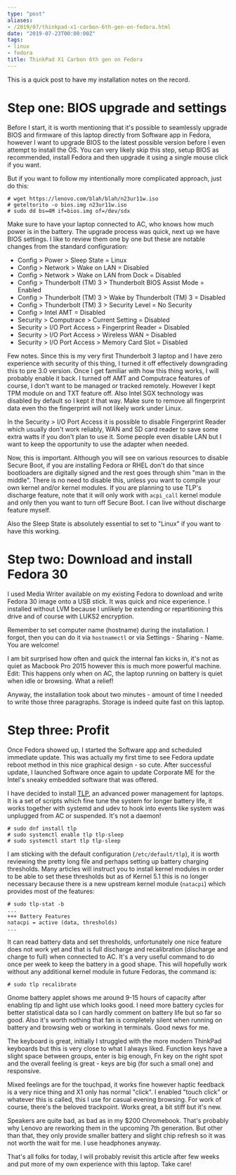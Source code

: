 ```yaml
---
type: "post"
aliases:
- /2019/07/thinkpad-x1-carbon-6th-gen-on-fedora.html
date: "2019-07-23T00:00:00Z"
tags:
- linux
- fedora
title: ThinkPad X1 Carbon 6th gen on Fedora
---
```


This is a quick post to have my installation notes on the record.

# Step one: BIOS upgrade and settings

Before I start, it is worth mentioning that it's possible to seamlessly upgrade
BIOS and firmware of this laptop directly from Software app in Fedora, however
I want to upgrade BIOS to the latest possible version before I even attempt to
install the OS. You can very likely skip this step, setup BIOS as recommended,
install Fedora and then upgrade it using a single mouse click if you want.

But if you want to follow my intentionally more complicated approach, just do
this:

    # wget https://lenovo.com/blah/blah/n23ur11w.iso
    # geteltorito -o bios.img n23ur11w.iso
    # sudo dd bs=4M if=bios.img of=/dev/sdx

Make sure to have your laptop connected to AC, who knows how much power is in
the battery. The upgrade process was quick, next up we have BIOS settings. I
like to review them one by one but these are notable changes from the standard
configuration:

* Config > Power > Sleep State = Linux
* Config > Network > Wake on LAN = Disabled
* Config > Network > Wake on LAN from Dock = Disabled
* Config > Thunderbolt (TM) 3 > Thunderbolt BIOS Assist Mode = Enabled
* Config > Thunderbolt (TM) 3 > Wake by Thunderbolt (TM) 3 = Disabled
* Config > Thunderbolt (TM) 3 > Security Level = No Security
* Config > Intel AMT = Disabled
* Security > Computrace > Current Setting = Disabled
* Security > I/O Port Access > Fingerprint Reader = Disabled
* Security > I/O Port Access > Wireless WAN = Disabled
* Security > I/O Port Access > Memory Card Slot = Disabled

Few notes. Since this is my very first Thunderbolt 3 laptop and I have zero
experience with security of this thing, I turned it off effectively downgrading
this to pre 3.0 version. Once I get familiar with how this thing works, I will
probably enable it back. I turned off AMT and Computrace features of course, I
don't want to be managed or tracked remotely. However I kept TPM module on and
TXT feature off. Also Intel SGX technology was disabled by default so I kept it
that way. Make sure to remove all fingerprint data even tho the fingerprint
will not likely work under Linux.

In the Security > I/O Port Access it is possible to disable Fingerprint Reader
which usually don't work reliably, WAN and SD card reader to save some extra
watts if you don't plan to use it. Some people even disable LAN but I want to
keep the opportunity to use the adapter when needed.

Now, this is important. Although you will see on various resources to disable
Secure Boot, if you are installing Fedora or RHEL don't do that since
bootloaders are digitally signed and the rest goes through shim "man in the
middle". There is no need to disable this, unless you want to compile your own
kernel and/or kernel modules. If you are planning to use TLP's discharge
feature, note that it will only work with `acpi_call` kernel module and only
then you want to turn off Secure Boot. I can live without discharge feature
myself.

Also the Sleep State is absolutely essential to set to "Linux" if you want to
have this working.

# Step two: Download and install Fedora 30

I used Media Writer available on my existing Fedora to download and write
Fedora 30 image onto a USB stick. It was quick and nice experience. I installed
without LVM because I unlikely be extending or repartitioning this drive and of
course with LUKS2 encryption.

Remember to set computer name (hostname) during the installation. I forgot,
then you can do it via `hostnamectl` or via Settings - Sharing - Name. You are
welcome!

I am bit surprised how often and quick the internal fan kicks in, it's not as
quiet as Macbook Pro 2015 however this is much more powerful machine. Edit:
This happens only when on AC, the laptop running on battery is quiet when idle
or browsing. What a relief!

Anyway, the installation took about two minutes - amount of time I needed to
write those three paragraphs. Storage is indeed quite fast on this laptop.

# Step three: Profit

Once Fedora showed up, I started the Software app and scheduled immediate
update. This was actually my first time to see Fedora update reboot method in
this nice graphical design - so cute. After successful update, I launched
Software once again to update Corporate ME for the Intel's sneaky embedded
software that was offered.

I have decided to install
[TLP](https://linrunner.de/en/tlp/docs/tlp-linux-advanced-power-management.html),
an advanced power management for laptops. It is a set of scripts which fine
tune the system for longer battery life, it works together with systemd and
udev to hook into events like system was unplugged from AC or suspended. It's
not a daemon!

    # sudo dnf install tlp
    # sudo systemctl enable tlp tlp-sleep
    # sudo systemctl start tlp tlp-sleep

I am sticking with the default configuration (`/etc/default/tlp`), it is worth
reviewing the pretty long file and perhaps setting up battery charging
thresholds. Many articles will instruct you to install kernel modules in order
to be able to set these thresholds but as of Kernel 5.1 this is no longer
necessary because there is a new upstream kernel module (`natacpi`) which
provides most of the features:

    # sudo tlp-stat -b
    ...
    +++ Battery Features
    natacpi = active (data, thresholds)
    ...

It can read battery data and set thresholds, unfortunately one nice feature
does not work yet and that is full discharge and recalibration (discharge and
charge to full) when connected to AC. It's a very useful command to do once per
week to keep the battery in a good shape. This will hopefully work without any
additional kernel module in future Fedoras, the command is:

    # sudo tlp recalibrate

Gnome battery applet shows me around 9-15 hours of capacity after enabling tlp
and light use which looks good. I need more battery cycles for better
statistical data so I can hardly comment on battery life but so far so good.
Also it's worth nothing that fan is completely silent when running on battery
and browsing web or working in terminals. Good news for me.

The keyboard is great, initially I struggled with the more modern ThinkPad
keyboards but this is very close to what I always liked. Function keys have a
slight space between groups, enter is big enough, Fn key on the right spot and
the overall feeling is great - keys are big (for such a small one) and
responsive.

Mixed feelings are for the touchpad, it works fine however haptic feedback is a
very nice thing and X1 only has normal "click". I enabled "touch click" or
whatever this is called, this I use for casual evening browsing. For work of
course, there's the beloved trackpoint. Works great, a bit stiff but it's new.

Speakers are quite bad, as bad as in my $200 Chromebook. That's probably why
Lenovo are reworking them in the upcoming 7th generation. But other than that,
they only provide smaller battery and slight chip refresh so it was not worth
the wait for me. I use headphones anyway.

That's all folks for today, I will probably revisit this article after few
weeks and put more of my own experience with this laptop. Take care!
